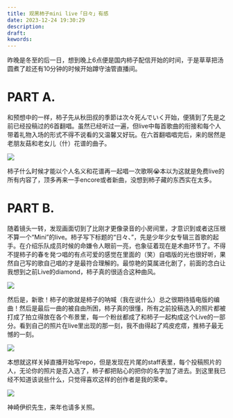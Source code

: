 ```yaml
---
title: 观黑柿子mini live「日々」有感
date: 2023-12-24 19:30:29
description: 
draft: 
kewords: 
---
```


昨晚是冬至的后一日，想到晚上6点便是国内柿子配信开始的时间，于是草草把汤圆煮了趁还有10分钟的时候开始蹲守油管直播间。

# PART A.

和预想中的一样，柿子先从秋田叔的季節は次々死んでいく开始，便猜到了先是之前已经投稿过的6首翻唱。虽然已经听过一遍，但live中每首歌曲的衔接和每个人带着礼物入场的形式不得不说看的又温馨又好玩。在六首翻唱唱完后，来的居然是老朋友菇和老女儿（什）花谱的曲子。

![](https://picdm.sunbangyan.cn/2023/12/24/8dce6e88ef361a1183a921445a4f10e0.jpeg)

柿子什么时候才能以个人名义和花谱再一起唱一次歌啊😭本以为这就是免费live的所有内容了，顶多再来一手encore或者新曲，没想到柿子藏的东西实在太多。

# PART B.

随着镜头一转，发现画面切到了比刚才更像录音的小房间里，才意识到或者这压根不算一个“Mini”的live。柿子写下标题的“日々、”，先是少年少女专辑三首歌的起手。在介绍乐队成员时候的命嫌令人眼前一亮，也象征着现在是术曲环节了。不得不提柿子的春を発つ唱的有点可爱的感觉在里面的（笑）自唱版的光也很好听，果然自己写的歌自己唱的才是最符合理解的。最惊艳的莫属进化剧了，前面的念白让我想到之前Live的diamond，柿子真的很适合这种曲风。

![](https://picdl.sunbangyan.cn/2023/12/24/d221c828f637e1407b6c39d9570d464e.jpeg)

然后是，新歌！柿子的歌就是柿子的呐喊（我在说什么）总之很期待插电版的编曲！然后是最后一曲的被自由所困，柿子真的很懂，所有之前投稿选入的照片都被打成了拍立得放在各个布景里，每一个粉丝都成了和柿子一起构成这个Live的一部分。看到自己的照片在live里出现的那一刻，我不由得起了鸡皮疙瘩，推柿子最无憾的一刻。

![](https://picdm.sunbangyan.cn/2023/12/24/0d5e9dc18120cd68eb585f678a473a64.jpeg)

本想就这样关掉直播开始写repo，但是发现在片尾的staff表里，每个投稿照片的人，无论你的照片是否入选了，柿子都把贴心的把你的名字加了进去。到这里我已经不知道该说些什么，只觉得喜欢这样的创作者是我的荣幸。

![](https://picst.sunbangyan.cn/2023/12/24/10616028d0c740720708c40722b8080e.jpeg)

神崎伊织先生，来年也请多关照。
